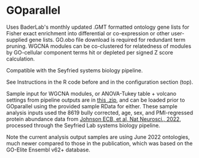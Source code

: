 # GOparallel
Uses BaderLab's monthly updated .GMT formatted ontology gene lists for Fisher exact enrichment into differential or co-expression or other user-supplied gene lists.
GO.obo file download is required for redundant term pruning.
WGCNA modules can be co-clustered for relatedness of modules by GO-cellular component terms hit or depleted per signed Z score calculation.

Compatible with the Seyfried systems biology pipeline.

See Instructions in the R code before and in the configuration section (top).

Sample input for WGCNA modules, or ANOVA-Tukey table + volcano settings from pipeline outputs are in <a href="https://github.com/edammer/GOparallel/blob/main/GOparallel-SampleOutput.zip">this .zip</a>, and can be loaded prior to GOparallel using the provided sample RData for either. These sample analysis inputs used the 8619 bully corrected, age, sex, and PMI-regressed protein abundance data from <a href="https://www.nature.com/articles/s41593-021-00999-y">Johnson ECB, et al, Nat Neurosci., 2022</a>, processed through the Seyfried Lab systems biology pipeline.

Note the current analysis output samples are using June 2022 ontologies, much newer compared to those in the publication, which was based on the GO-Elite Ensembl v62+ database.
